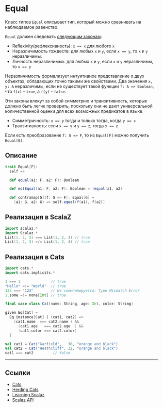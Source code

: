 # Equal

Класс типов `Equal` описывает тип, который можно сравнивать на наблюдаемое равенство.

`Equal` должен следовать [следующим законам](https://ru.wikipedia.org/wiki/%D0%A2%D0%BE%D0%B6%D0%B4%D0%B5%D1%81%D1%82%D0%B2%D0%BE_%D0%BD%D0%B5%D1%80%D0%B0%D0%B7%D0%BB%D0%B8%D1%87%D0%B8%D0%BC%D1%8B%D1%85):

- Reflexivity(рефлексивность): `x == x` для любого `x`
- Неразличимость тождеств: для любых `x` и `y`, если `x == y`, то `x` и `y` неразличимы.
- Личность неразличимых: для любых `x` и `y`, если `x` и `y` неразличимы, то `x == y`

Неразличимость формализует интуитивное представление о двух объектах, обладающих точно такими же свойствами. 
Два значения `x, y: A` неразличимы, если не существует такой функции `f: A => Boolean`, что `f(x)` - `true`, а `f(y)` - `false`. 

Эти законы влекут за собой симметрию и транзитивность, которые должно быть легче проверить, 
поскольку они не дают универсальной количественной оценки для всех возможных предикатов в языке:

- Симметричность: `x == y` тогда и только тогда, когда `y == x`
- Транзитивность: если `x == y` и `y == z`, тогда `x == z`

Если есть преобразование `f: G => F`, то из `Equal[F]` можно получить `Equal[G]`.

## Описание

```scala
trait Equal[F]:
  self =>

  def equal(a1: F, a2: F): Boolean

  def notEqual(a1: F, a2: F): Boolean = !equal(a1, a2)

  def contramap[G](f: G => F): Equal[G] =
    (a1: G, a2: G) => self.equal(f(a1), f(a2))
```

## Реализация в ScalaZ

```scala
import scalaz.*
import Scalaz.*
List(1, 2, 3) === List(1, 2, 3) // true
List(1, 2, 3) =/= List(1, 2, 4) // true
```

## Реализация в Cats

```scala
import cats.*
import cats.implicits.*

1 === 1              // true
"Hello" =!= "World"  // true
123 === "123"        // Не скомпилируется: Type Mismatch Error
1.some =!= none[Int] // true

final case class Cat(name: String, age: Int, color: String)

given Eq[Cat] =
  Eq.instance[Cat] { (cat1, cat2) =>
    (cat1.name  === cat2.name ) &&
      (cat1.age   === cat2.age  ) &&
      (cat1.color === cat2.color)
  }

val cat1 = Cat("Garfield",   38, "orange and black")
val cat2 = Cat("Heathcliff", 32, "orange and black")
cat1 === cat2         // false
```


---

## Ссылки

- [Cats](https://typelevel.org/cats/typeclasses/eq.html)
- [Herding Cats](http://eed3si9n.com/herding-cats/Eq.html)
- [Learning Scalaz](http://eed3si9n.com/learning-scalaz/Equal.html)
- [Scalaz API](https://javadoc.io/doc/org.scalaz/scalaz-core_3/7.3.6/scalaz/Equal.html)
